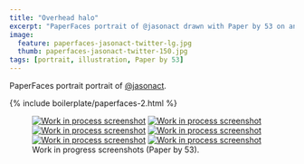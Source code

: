 ```yaml
---
title: "Overhead halo"
excerpt: "PaperFaces portrait of @jasonact drawn with Paper by 53 on an iPad."
image: 
  feature: paperfaces-jasonact-twitter-lg.jpg
  thumb: paperfaces-jasonact-twitter-150.jpg
tags: [portrait, illustration, Paper by 53]
---
```


PaperFaces portrait portrait of [@jasonact](http://twitter.com/jasonact).

{% include boilerplate/paperfaces-2.html %}

<figure class="third">
	<a href="{{ site.url }}/assets/images/paperfaces-jasonact-process-1-lg.jpg"><img src="{{ site.url }}/assets/images/paperfaces-jasonact-process-1-600.jpg" alt="Work in process screenshot"></a>
	<a href="{{ site.url }}/assets/images/paperfaces-jasonact-process-2-lg.jpg"><img src="{{ site.url }}/assets/images/paperfaces-jasonact-process-2-600.jpg" alt="Work in process screenshot"></a>
	<a href="{{ site.url }}/assets/images/paperfaces-jasonact-process-3-lg.jpg"><img src="{{ site.url }}/assets/images/paperfaces-jasonact-process-3-600.jpg" alt="Work in process screenshot"></a>
	<a href="{{ site.url }}/assets/images/paperfaces-jasonact-process-4-lg.jpg"><img src="{{ site.url }}/assets/images/paperfaces-jasonact-process-4-600.jpg" alt="Work in process screenshot"></a>
	<a href="{{ site.url }}/assets/images/paperfaces-jasonact-process-5-lg.jpg"><img src="{{ site.url }}/assets/images/paperfaces-jasonact-process-5-600.jpg" alt="Work in process screenshot"></a>
	<a href="{{ site.url }}/assets/images/paperfaces-jasonact-process-6-lg.jpg"><img src="{{ site.url }}/assets/images/paperfaces-jasonact-process-6-600.jpg" alt="Work in process screenshot"></a>
	<figcaption>Work in progress screenshots (Paper by 53).</figcaption>
</figure>